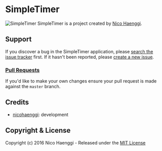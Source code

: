 # SimpleTimer
![SimpleTimer](https://github.com/nicohaenggi/SimpleTimer/blob/master/doc/timer.gif)
SimpleTimer is a project created by [Nico Haenggi](https://github.com/nicohaenggi/).

## Support
If you discover a bug in the SimpleTimer application, please [search the issue tracker](https://github.com/nicohaenggi/SimpleTimer/issues?q=is%3Aissue+sort%3Aupdated-desc) first. If it hasn't been reported, please [create a new issue](https://github.com/nicohaenggi/SimpleTimer/issues/new).

### [Pull Requests](https://github.com/nicohaenggi/SimpleTimer/pulls)
If you'd like to make your own changes ensure your pull request is made against the  `master` branch.

## Credits
- [nicohaenggi](https://github.com/nicohaenggi): development

## Copyright & License

Copyright (c) 2016 Nico Haenggi - Released under the [MIT License](https://github.com/nicohaenggi/SimpleTimer/blob/master/LICENSE)
